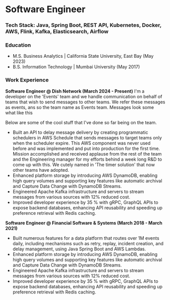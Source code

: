 # Software Engineer

### Tech Stack: Java, Spring Boot, REST API, Kubernetes, Docker, AWS, Flink, Kafka, Elasticsearch, Airflow

### Education
- M.S. Business Analytics | California State University, East Bay (May 2023)
- B.S. Information Technology | Mumbai University (May 2017)

### Work Experience
**Software Engineer @ Dish Network (March 2024 - Present)**
I'm a developer on the 'Events' team and we handle communication on behalf of teams that wish to send messages to other teams. We refer these messages as events, ans so the team name as Events team.
Messages look some what like this




Below are some of the cool stuff that I've done so far being on the team.
- Built an API to delay message delivery by creating programmatic schedulers in AWS Schedule that sends messages to target teams only when the scheduler expire. This AWS component was never used before and was implemented and put into production for the first time. Mission accomplished and received applause from the rest of the team and the Engineering manager for my efforts behind a week long R&D to come up with this. We cutely named in 'The timer solution' that now other teams have adopted. 
- Enhanced platform storage by introducing AWS DynamoDB, enabling high query volumes and supporting key features like automatic archival and Capture Data Change with DynamoDB Streams.
- Engineered Apache Kafka infrastructure and servers to stream messages from various sources with 12% reduced cost.
- Improved developer experience by 35 % with gRPC, GraphQL APIs to expose backend databases, enhancing API reusability and speeding up preference retrieval with Redis caching.

**Software Engineer @ Financial Software & Systems (March 2018 - March 2021)**
- Built numerous features for a data platform that routes over 1M events daily, including mechanisms such as retry, replay, incident creation, and delay management, using Java Spring Boot and AWS Lambdas.
- Enhanced platform storage by introducing AWS DynamoDB, enabling high query volumes and supporting key features like automatic archival and Capture Data Change with DynamoDB Streams.
- Engineered Apache Kafka infrastructure and servers to stream messages from various sources with 12% reduced cost.
- Improved developer experience by 35 % with gRPC, GraphQL APIs to expose backend databases, enhancing API reusability and speeding up preference retrieval with Redis caching.
